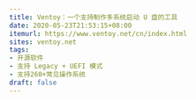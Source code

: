 ```yaml
---
title: Ventoy：一个支持制作多系统启动 U 盘的工具
date: 2020-05-23T21:53:15+08:00
itemurl: https://www.ventoy.net/cn/index.html
sites: ventoy.net
tags:
- 开源软件
- 支持 Legacy + UEFI 模式
- 支持260+常见操作系统
draft: false
---
```



